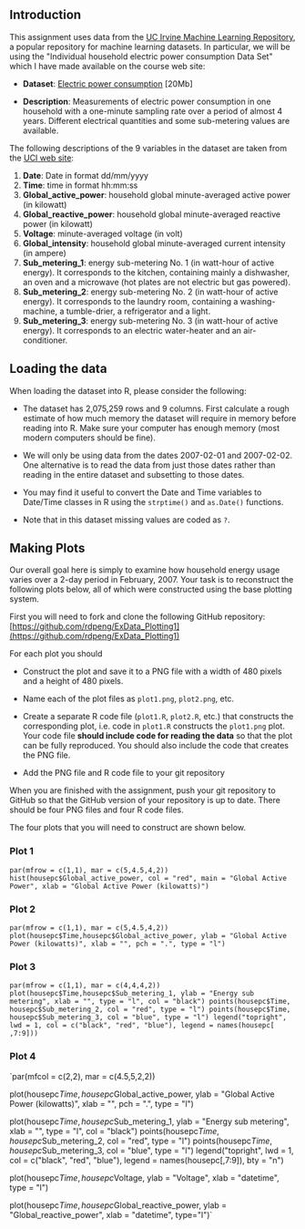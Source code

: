 ## Introduction

This assignment uses data from
the <a href="http://archive.ics.uci.edu/ml/">UC Irvine Machine
Learning Repository</a>, a popular repository for machine learning
datasets. In particular, we will be using the "Individual household
electric power consumption Data Set" which I have made available on
the course web site:


* <b>Dataset</b>: <a href="https://d396qusza40orc.cloudfront.net/exdata%2Fdata%2Fhousehold_power_consumption.zip">Electric power consumption</a> [20Mb]

* <b>Description</b>: Measurements of electric power consumption in
one household with a one-minute sampling rate over a period of almost
4 years. Different electrical quantities and some sub-metering values
are available.


The following descriptions of the 9 variables in the dataset are taken
from
the <a href="https://archive.ics.uci.edu/ml/datasets/Individual+household+electric+power+consumption">UCI
web site</a>:

<ol>
<li><b>Date</b>: Date in format dd/mm/yyyy </li>
<li><b>Time</b>: time in format hh:mm:ss </li>
<li><b>Global_active_power</b>: household global minute-averaged active power (in kilowatt) </li>
<li><b>Global_reactive_power</b>: household global minute-averaged reactive power (in kilowatt) </li>
<li><b>Voltage</b>: minute-averaged voltage (in volt) </li>
<li><b>Global_intensity</b>: household global minute-averaged current intensity (in ampere) </li>
<li><b>Sub_metering_1</b>: energy sub-metering No. 1 (in watt-hour of active energy). It corresponds to the kitchen, containing mainly a dishwasher, an oven and a microwave (hot plates are not electric but gas powered). </li>
<li><b>Sub_metering_2</b>: energy sub-metering No. 2 (in watt-hour of active energy). It corresponds to the laundry room, containing a washing-machine, a tumble-drier, a refrigerator and a light. </li>
<li><b>Sub_metering_3</b>: energy sub-metering No. 3 (in watt-hour of active energy). It corresponds to an electric water-heater and an air-conditioner.</li>
</ol>

## Loading the data





When loading the dataset into R, please consider the following:

* The dataset has 2,075,259 rows and 9 columns. First
calculate a rough estimate of how much memory the dataset will require
in memory before reading into R. Make sure your computer has enough
memory (most modern computers should be fine).

* We will only be using data from the dates 2007-02-01 and
2007-02-02. One alternative is to read the data from just those dates
rather than reading in the entire dataset and subsetting to those
dates.

* You may find it useful to convert the Date and Time variables to
Date/Time classes in R using the `strptime()` and `as.Date()`
functions.

* Note that in this dataset missing values are coded as `?`.


## Making Plots

Our overall goal here is simply to examine how household energy usage
varies over a 2-day period in February, 2007. Your task is to
reconstruct the following plots below, all of which were constructed
using the base plotting system.

First you will need to fork and clone the following GitHub repository:
[https://github.com/rdpeng/ExData_Plotting1](https://github.com/rdpeng/ExData_Plotting1)


For each plot you should

* Construct the plot and save it to a PNG file with a width of 480
pixels and a height of 480 pixels.

* Name each of the plot files as `plot1.png`, `plot2.png`, etc.

* Create a separate R code file (`plot1.R`, `plot2.R`, etc.) that
constructs the corresponding plot, i.e. code in `plot1.R` constructs
the `plot1.png` plot. Your code file **should include code for reading
the data** so that the plot can be fully reproduced. You should also
include the code that creates the PNG file.

* Add the PNG file and R code file to your git repository

When you are finished with the assignment, push your git repository to
GitHub so that the GitHub version of your repository is up to
date. There should be four PNG files and four R code files.


The four plots that you will need to construct are shown below. 


### Plot 1


`par(mfrow = c(1,1), mar = c(5,4.5,4,2))
hist(housepc$Global_active_power, col = "red", main = "Global Active Power", xlab = "Global Active Power (kilowatts)")`


### Plot 2

`par(mfrow = c(1,1), mar = c(5,4.5,4,2))
plot(housepc$Time,housepc$Global_active_power, ylab = "Global Active Power (kilowatts)", xlab = "", pch = ".", type = "l")`


### Plot 3

`par(mfrow = c(1,1), mar = c(4,4,4,2))
plot(housepc$Time,housepc$Sub_metering_1, ylab = "Energy sub metering", xlab = "", type = "l", col = "black")
points(housepc$Time, housepc$Sub_metering_2, col = "red", type = "l")
points(housepc$Time, housepc$Sub_metering_3, col = "blue", type = "l")
legend("topright", lwd = 1, col = c("black", "red", "blue"), legend = names(housepc[ ,7:9]))`


### Plot 4

`par(mfcol = c(2,2), mar = c(4.5,5,2,2))

plot(housepc$Time, housepc$Global_active_power, ylab = "Global Active Power (kilowatts)", xlab = "", pch = ".", type = "l")

plot(housepc$Time, housepc$Sub_metering_1, ylab = "Energy sub metering", xlab = "", type = "l", col = "black")
points(housepc$Time, housepc$Sub_metering_2, col = "red", type = "l")
points(housepc$Time, housepc$Sub_metering_3, col = "blue", type = "l")
legend("topright", lwd = 1, col = c("black", "red", "blue"), legend = names(housepc[,7:9]), bty = "n")

plot(housepc$Time, housepc$Voltage, ylab = "Voltage", xlab = "datetime", type = "l")

plot(housepc$Time, housepc$Global_reactive_power, ylab = "Global_reactive_power", xlab = "datetime", type="l")`

